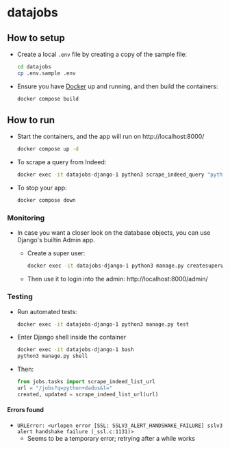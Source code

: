 # datajobs


## How to setup


* Create a local `.env` file by creating a copy of the sample file:

    ```bash
    cd datajobs
    cp .env.sample .env
    ```

* Ensure you have [Docker](https://docs.docker.com/engine/) up and running, and then build the containers: 

    ```bash
    docker compose build
    ```


## How to run

* Start the containers, and the app will run on http://localhost:8000/

    ```bash
    docker compose up -d
    ```

* To scrape a query from Indeed:

    ```bash
    docker exec -it datajobs-django-1 python3 scrape_indeed_query "python+dados" "Remoto"
    ```

* To stop your app:

    ```bash
    docker compose down
    ```


### Monitoring

* In case you want a closer look on the database objects, you can use Django's builtin Admin app.

    * Create a super user:

        ```bash
        docker exec -it datajobs-django-1 python3 manage.py createsuperuser
        ```
        
    * Then use it to login into the admin: http://localhost:8000/admin/


<!-- * To monitor running tasks check Celery Flower: http://localhost:8888/

* In case you want to stop all the tasks, you can purge the tasks queue:

    ```bash
    docker exec -it datajobs-celery-1 celery -A datajobs purge
    ``` -->


### Testing

* Run automated tests:

    ```bash
    docker exec -it datajobs-django-1 python3 manage.py test
    ```

* Enter Django shell inside the container

    ```bash
    docker exec -it datajobs-django-1 bash
    python3 manage.py shell
    ```

* Then: 

    ```python
    from jobs.tasks import scrape_indeed_list_url
    url = "/jobs?q=python+dados&l="
    created, updated = scrape_indeed_list_url(url)
    ```



#### Errors found

* `URLError: <urlopen error [SSL: SSLV3_ALERT_HANDSHAKE_FAILURE] sslv3 alert handshake failure (_ssl.c:1131)>`
    * Seems to be a temporary error; retrying after a while works